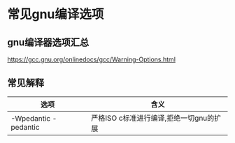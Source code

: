 # 常见gnu编译选项

## gnu编译器选项汇总

https://gcc.gnu.org/onlinedocs/gcc/Warning-Options.html

## 常见解释
| 选项                 | 含义                                    |
| -------------------- | --------------------------------------- |
| -Wpedantic -pedantic | 严格ISO c标准进行编译,拒绝一切gnu的扩展 |